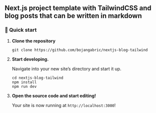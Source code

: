 ## Next.js project template with TailwindCSS and blog posts that can be written in markdown 

### 🚀 Quick start

1.  **Clone the repository**

    ```shell
    git clone https://github.com/bojangabric/nextjs-blog-tailwind
    ```

2.  **Start developing.**

    Navigate into your new site’s directory and start it up.

    ```shell
    cd nextjs-blog-tailwind
    npm install
    npm run dev
    ```

3.  **Open the source code and start editing!**

    Your site is now running at `http://localhost:3000`!
